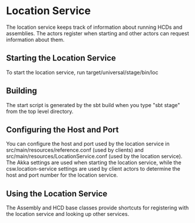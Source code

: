 Location Service
=====================

The location service keeps track of information about running HCDs and assemblies.
The actors register when starting and other actors can request information about
them.

Starting the Location Service
-----------------------------
To start the location service, run target/universal/stage/bin/loc


Building
--------
The start script is generated by the sbt build when you type "sbt stage" from the top level directory.

Configuring the Host and Port
-----------------------------
You can configure the host and port used by the location service in src/main/resources/reference.conf
(used by clients) and src/main/resources/LocationService.conf (used by the location service).
The Akka settings are used when starting the location service, while the csw.location-service settings
are used by client actors to determine the host and port number for the location service.

Using the Location Service
--------------------------

The Assembly and HCD base classes provide shortcuts for registering with the location service and
looking up other services.

